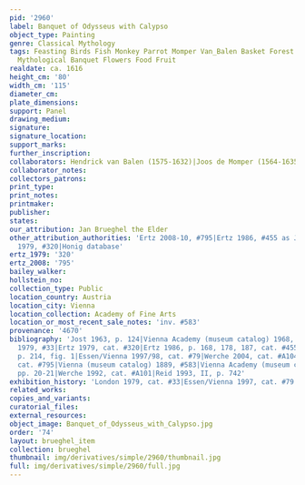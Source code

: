 ```yaml
---
pid: '2960'
label: Banquet of Odysseus with Calypso
object_type: Painting
genre: Classical Mythology
tags: Feasting Birds Fish Monkey Parrot Momper Van_Balen Basket Forest Nude Putti
  Mythological Banquet Flowers Food Fruit
realdate: ca. 1616
height_cm: '80'
width_cm: '115'
diameter_cm: 
plate_dimensions: 
support: Panel
drawing_medium: 
signature: 
signature_location: 
support_marks: 
further_inscription: 
collaborators: Hendrick van Balen (1575-1632)|Joos de Momper (1564-1635)
collaborator_notes: 
collectors_patrons: 
print_type: 
print_notes: 
printmaker: 
publisher: 
states: 
our_attribution: Jan Brueghel the Elder
other_attribution_authorities: 'Ertz 2008-10, #795|Ertz 1986, #455 as Jan the Younger|Ertz
  1979, #320|Honig database'
ertz_1979: '320'
ertz_2008: '795'
bailey_walker: 
hollstein_no: 
collection_type: Public
location_country: Austria
location_city: Vienna
location_collection: Academy of Fine Arts
location_or_most_recent_sale_notes: 'inv. #583'
provenance: '4670'
bibliography: 'Jost 1963, p. 124|Vienna Academy (museum catalog) 1968, p. 179/80|London
  1979, #33|Ertz 1979, cat. #320|Ertz 1986, p. 168, 178, 187, cat. #455|Boston 1993,
  p. 214, fig. 1|Essen/Vienna 1997/98, cat. #79|Werche 2004, cat. #A104|Ertz 2008-10,
  cat. #795|Vienna (museum catalog) 1889, #583|Vienna Academy (museum catalog) 1927,
  pp. 20-21|Werche 1992, cat. #A101|Reid 1993, II, p. 742'
exhibition_history: 'London 1979, cat. #33|Essen/Vienna 1997, cat. #79'
related_works: 
copies_and_variants: 
curatorial_files: 
external_resources: 
object_image: Banquet_of_Odysseus_with_Calypso.jpg
order: '74'
layout: brueghel_item
collection: brueghel
thumbnail: img/derivatives/simple/2960/thumbnail.jpg
full: img/derivatives/simple/2960/full.jpg
---
```

